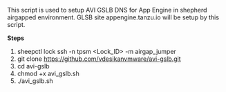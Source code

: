 This script is used to setup AVI GSLB DNS for App Engine in shepherd airgapped environment.  GLSB site appengine.tanzu.io will be setup by this script. 

**Steps**
1. sheepctl lock ssh -n tpsm <Lock_ID> -m airgap_jumper
2. git clone https://github.com/vdesikanvmware/avi-gslb.git
3. cd avi-gslb
4. chmod +x avi_gslb.sh
5. ./avi_gslb.sh
